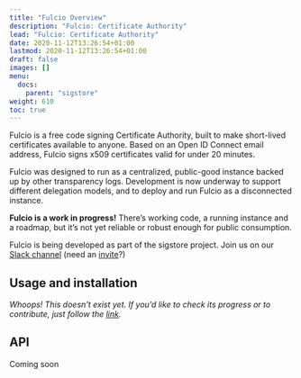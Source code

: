 ```yaml
---
title: "Fulcio Overview"
description: "Fulcio: Certificate Authority"
lead: "Fulcio: Certificate Authority"
date: 2020-11-12T13:26:54+01:00
lastmod: 2020-11-12T13:26:54+01:00
draft: false
images: []
menu:
  docs:
    parent: "sigstore"
weight: 610
toc: true
---
```


Fulcio is a free code signing Certificate Authority, built to make short-lived certificates available to anyone. Based on an Open ID Connect email address, Fulcio signs x509 certificates valid for under 20 minutes.

Fulcio was designed to run as a centralized, public-good instance backed up by other transparency logs. Development is now underway to support different delegation models, and to deploy and run Fulcio as a disconnected instance.

**Fulcio is a work in progress!** There’s working code, a running instance and a roadmap, but it’s not yet reliable or robust enough for public consumption.

Fulcio is being developed as part of the sigstore project. Join us on our [Slack channel](https://sigstore.slack.com/) (need an [invite](https://links.sigstore.dev/slack-invite)?)

[//]: # (In case the invite link is expired, ping Dan on Slack or via Twitter: @lorenc_dan)

## Usage and installation

_Whoops! This doesn't exist yet.
If you’d like to check its progress or to contribute, just follow the [link](/contributing)._

## API

Coming soon

